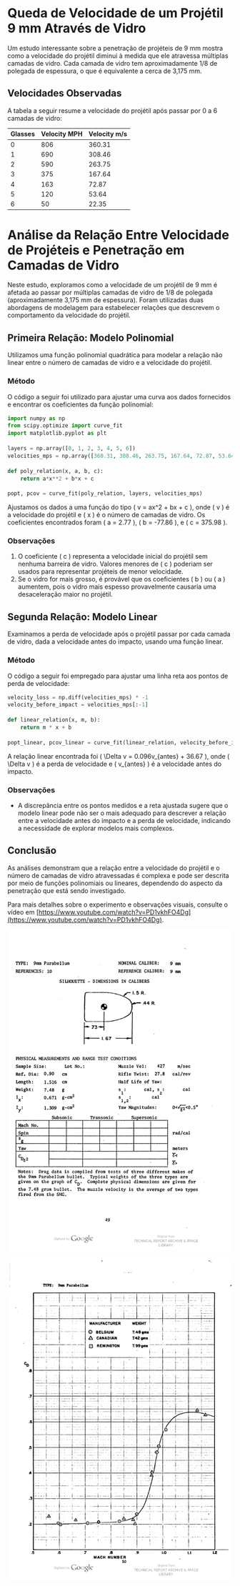 # Queda de Velocidade de um Projétil 9 mm Através de Vidro

Um estudo interessante sobre a penetração de projéteis de 9 mm mostra como a velocidade do projétil diminui à medida que ele atravessa múltiplas camadas de vidro. Cada camada de vidro tem aproximadamente 1/8 de polegada de espessura, o que é equivalente a cerca de 3,175 mm.

## Velocidades Observadas

A tabela a seguir resume a velocidade do projétil após passar por 0 a 6 camadas de vidro:

| Glasses | Velocity MPH | Velocity m/s |
|---------|--------------|--------------|
| 0       | 806          | 360.31       |
| 1       | 690          | 308.46       |
| 2       | 590          | 263.75       |
| 3       | 375          | 167.64       |
| 4       | 163          | 72.87        |
| 5       | 120          | 53.64        |
| 6       | 50           | 22.35        |

# Análise da Relação Entre Velocidade de Projéteis e Penetração em Camadas de Vidro

Neste estudo, exploramos como a velocidade de um projétil de 9 mm é afetada ao passar por múltiplas camadas de vidro de 1/8 de polegada (aproximadamente 3,175 mm de espessura). Foram utilizadas duas abordagens de modelagem para estabelecer relações que descrevem o comportamento da velocidade do projétil.

## Primeira Relação: Modelo Polinomial

Utilizamos uma função polinomial quadrática para modelar a relação não linear entre o número de camadas de vidro e a velocidade do projétil.

### Método
O código a seguir foi utilizado para ajustar uma curva aos dados fornecidos e encontrar os coeficientes da função polinomial:

```python
import numpy as np
from scipy.optimize import curve_fit
import matplotlib.pyplot as plt

layers = np.array([0, 1, 2, 3, 4, 5, 6])
velocities_mps = np.array([360.31, 308.46, 263.75, 167.64, 72.87, 53.64, 22.35])

def poly_relation(x, a, b, c):
    return a*x**2 + b*x + c

popt, pcov = curve_fit(poly_relation, layers, velocities_mps)
```

Ajustamos os dados a uma função do tipo \( v = ax^2 + bx + c \), onde \( v \) é a velocidade do projétil e \( x \) é o número de camadas de vidro. Os coeficientes encontrados foram \( a = 2.77 \), \( b = -77.86 \), e \( c = 375.98 \).

### Observações

1. O coeficiente \( c \) representa a velocidade inicial do projétil sem nenhuma barreira de vidro. Valores menores de \( c \) poderiam ser usados para representar projéteis de menor velocidade.
2. Se o vidro for mais grosso, é provável que os coeficientes \( b \) ou \( a \) aumentem, pois o vidro mais espesso provavelmente causaria uma desaceleração maior no projétil.

## Segunda Relação: Modelo Linear

Examinamos a perda de velocidade após o projétil passar por cada camada de vidro, dada a velocidade antes do impacto, usando uma função linear.

### Método

O código a seguir foi empregado para ajustar uma linha reta aos pontos de perda de velocidade:

```python
velocity_loss = np.diff(velocities_mps) * -1
velocity_before_impact = velocities_mps[:-1]

def linear_relation(x, m, b):
    return m * x + b

popt_linear, pcov_linear = curve_fit(linear_relation, velocity_before_impact, velocity_loss)
```
A relação linear encontrada foi \( \Delta v = 0.096v_{antes} + 36.67 \), onde \( \Delta v \) é a perda de velocidade e \( v_{antes} \) é a velocidade antes do impacto.

### Observações

- A discrepância entre os pontos medidos e a reta ajustada sugere que o modelo linear pode não ser o mais adequado para descrever a relação entre a velocidade antes do impacto e a perda de velocidade, indicando a necessidade de explorar modelos mais complexos.

## Conclusão

As análises demonstram que a relação entre a velocidade do projétil e o número de camadas de vidro atravessadas é complexa e pode ser descrita por meio de funções polinomiais ou lineares, dependendo do aspecto da penetração que está sendo investigado.


Para mais detalhes sobre o experimento e observações visuais, consulte o vídeo em [https://www.youtube.com/watch?v=PD1vkhFO4Dg](https://www.youtube.com/watch?v=PD1vkhFO4Dg).

![Aerodynamic data for small arms projectiles Pg 49 by Walter F. Braun](01.png)

![Aerodynamic data for small arms projectiles Pg 50 by Walter F. Braun](02.png)
